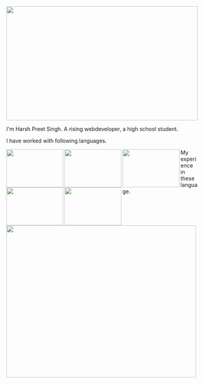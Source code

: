 <img src="https://user-images.githubusercontent.com/96297528/204026165-4328279c-9c6c-4e0f-9e86-ff8b478bb179.gif" width="100%" height="300">

I'm Harsh Preet Singh. A rising webdeveloper, a high school student.


I have worked with following languages.



<img src="https://user-images.githubusercontent.com/96297528/204090732-45b4f813-5f7c-466f-b8d3-dc84d0b4bb9c.png" align="left" width="150" height="100">
<img src="https://user-images.githubusercontent.com/96297528/204023844-56406436-c276-4bb6-9d1e-6137e263b408.png" align="left" width="150" height="100">  
<img src="https://user-images.githubusercontent.com/96297528/204024128-5db1ace7-acee-4427-8df8-c7268267c411.png" align="left" width="150" height="100"> 
<img src="https://user-images.githubusercontent.com/96297528/204090729-d6155c2f-b5cf-4771-a3da-de384ad17202.png" align="left" width="150" height="100" > 
<img src="https://user-images.githubusercontent.com/96297528/204090728-92e473cf-438a-4f27-9f21-46e288f1954c.png" align="left" width="150"  height="100">  

      












<p> My experience in these language.                                                                                                                                                                                                                                                                                                                                                                                           </p>
 
 
<img src="https://user-images.githubusercontent.com/96297528/204092404-9bd9c9a0-1918-4d32-8dd4-2c3101e2c695.png" width="500" height="400">
